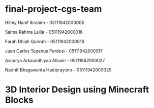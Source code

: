 # final-project-cgs-team

Hilmy Hanif Ibrahim - 05111942000005

Salma Rahma Lailia - 05111942000016

Farah Dhiah Qorirah - 05111942000018

Juan Carlos Tepanus Pardosi - 05111942000017

Ascarya Arkaandhiyaa Allaam – 05111942000027

Nadhif Bhagawanta Hadiprayitno – 05111942000029


# 3D Interior Design using Minecraft Blocks
